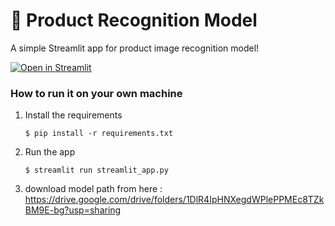 # 🎈 Product Recognition Model

A simple Streamlit app for product image recognition model!

[![Open in Streamlit](https://static.streamlit.io/badges/streamlit_badge_black_white.svg)](https://blank-app-template.streamlit.app/)

### How to run it on your own machine

1. Install the requirements

   ```
   $ pip install -r requirements.txt
   ```

2. Run the app

   ```
   $ streamlit run streamlit_app.py
   ```
3. download model path from here : https://drive.google.com/drive/folders/1DlR4IpHNXegdWPlePPMEc8TZkBM9E-bg?usp=sharing
